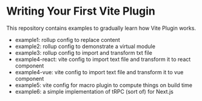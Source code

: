 # Writing Your First Vite Plugin

This repository contains examples to gradually learn how Vite Plugin works.

- example1: rollup config to replace content
- example2: rollup config to demonstrate a virtual module
- example3: rollup config to import and transform txt file
- example4-react: vite config to import text file and transform it to react component
- example4-vue: vite config to import text file and transform it to vue component
- example5: vite config for macro plugin to compute things on build time
- example6: a simple implementation of tRPC (sort of) for Next.js
